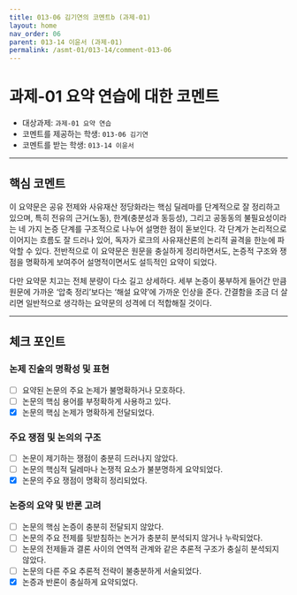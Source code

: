 ```yaml
---
title: 013-06 김기연의 코멘트b (과제-01) 
layout: home
nav_order: 06
parent: 013-14 이윤서 (과제-01)
permalink: /asmt-01/013-14/comment-013-06
---
```


# 과제-01 요약 연습에 대한 코멘트

- 대상과제: `과제-01 요약 연습`
- 코멘트를 제공하는 학생: `013-06 김기연` 
- 코멘트를 받는 학생: `013-14 이윤서` 

---

## 핵심 코멘트

이 요약문은 공유 전제와 사유재산 정당화라는 핵심 딜레마를 단계적으로 잘 정리하고 있으며, 특히 전유의 근거(노동), 한계(충분성과 동등성), 그리고 공동동의 불필요성이라는 네 가지 논증 단계를 구조적으로 나누어 설명한 점이 돋보인다. 각 단계가 논리적으로 이어지는 흐름도 잘 드러나 있어, 독자가 로크의 사유재산론의 논리적 골격을 한눈에 파악할 수 있다. 전반적으로 이 요약문은 원문을 충실하게 정리하면서도, 논증적 구조와 쟁점을 명확하게 보여주어 설명적이면서도 설득적인 요약이 되었다.

다만 요약문 치고는 전체 분량이 다소 길고 상세하다. 세부 논증이 풍부하게 들어간 만큼 원문에 가까운 ‘압축 정리’보다는 ‘해설 요약’에 가까운 인상을 준다. 간결함을 조금 더 살리면 일반적으로 생각하는 요약문의 성격에 더 적합해질 것이다.

---

## 체크 포인트

### 논제 진술의 명확성 및 표현  
- [ ] 요약된 논문의 주요 논제가 불명확하거나 모호하다.  
- [ ] 논문의 핵심 용어를 부정확하게 사용하고 있다.  
- [x] 논문의 핵심 논제가 명확하게 전달되었다.  

### 주요 쟁점 및 논의의 구조  
- [ ] 논문이 제기하는 쟁점이 충분히 드러나지 않았다.  
- [ ] 논문의 핵심적 딜레마나 논쟁적 요소가 불분명하게 요약되었다.  
- [x] 논문의 주요 쟁점이 명확히 정리되었다.  

### 논증의 요약 및 반론 고려  
- [ ] 논문의 핵심 논증이 충분히 전달되지 않았다.  
- [ ] 논문의 주요 전제를 뒷받침하는 논거가 충분히 분석되지 않거나 누락되었다.  
- [ ] 논문의 전제들과 결론 사이의 연역적 관계와 같은 추론적 구조가 충실히 분석되지 않았다.  
- [ ] 논문의 다른 주요 추론적 전략이 불충분하게 서술되었다.
- [x] 논증과 반론이 충실하게 요약되었다. 
